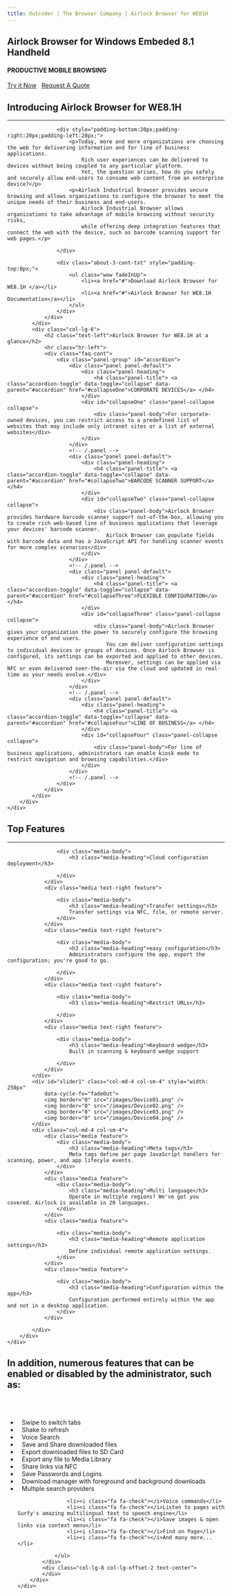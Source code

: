 ```yaml
---
title: Outcoder | The Browser Company | Airlock Browser for WE81H
---
```


<section id="banner-3" class="section-padding" style="background:url(/images/airlock-we81-bg.png) no-repeat 0 0; background-position:center; background-attachment:fixed;  background-size: cover;
								}">
	<div class="container">
		<div class="row">
			<div class="col-lg-8 col-lg-offset-2">
				<div class="banner-2-cont">
					<h1 class="wow fadeInUp text-center">Airlock Browser for Windows Embeded 8.1 Handheld</h1>
					<h4 class="wow fadeInUp text-center hidden-xs">PRODUCTIVE MOBILE BROWSING</h4>
					<div class="text-center hidden-xs"><a href="#" class="btn btn-black btn-xl">Try it Now</a> &nbsp; <a href="#" class="btn btn-default btn-xl">Request A Quote</a></div>
				</div>
			</div>
		</div>
	</div>
</section>


<section id="faq-team" class="section-padding">
	<div class="container">
		<div class="row">
			<div class="col-lg-6">
				<h2 class="text-left">Introducing Airlock Browser for WE8.1H</h2>
				<hr class="hr-left">
				<div class="row">
		  
					<div style="padding-bottom:20px;padding-right:20px;padding-left:20px;"> 
						<p>Today, more and more organizations are choosing the web for delivering information and for line of business applications. 
							Rich user experiences can be delivered to devices without being coupled to any particular platform. 
							Yet, the question arises, how do you safely and securely allow end-users to consume web content from an enterprise device?</p>
						<p>Airlock Industrial Browser provides secure browsing and allows organizations to configure the browser to meet the unique needs of their business and end-users. 
							Airlock Industrial Browser allows organizations to take advantage of mobile browsing without security risks, 
							while offering deep integration features that connect the web with the device, such as barcode scanning support for web pages.</p>
			  
					</div>
		 
					<div class="about-3-cont-txt" style="padding-top:0px;">
						<ul class="wow fadeInUp">
							<li><a href="#">Download Airlock Browser for WE8.1H </a></li>
							<li><a href="#">Airlock Browser for WE8.1H Documentation</a></li>
						</ul>
					</div>
				</div>
			</div>
			<div class="col-lg-6">
				<h2 class="text-left">Airlock Browser for WE8.1H at a glance</h2>
				<hr class="hr-left">
				<div class="faq-cont">
					<div class="panel-group" id="accordion">
						<div class="panel panel-default">
							<div class="panel-heading">
								<h4 class="panel-title"> <a class="accordion-toggle" data-toggle="collapse" data-parent="#accordion" href="#collapseOne">CORPORATE DEVICES</a> </h4>
							</div>
							<div id="collapseOne" class="panel-collapse collapse">
								<div class="panel-body">For corporate-owned devices, you can restrict access to a predefined list of websites that may include only intranet sites or a list of external websites</div>
							</div>
						</div>
						<!-- /.panel -->
						<div class="panel panel-default">
							<div class="panel-heading">
								<h4 class="panel-title"> <a class="accordion-toggle" data-toggle="collapse" data-parent="#accordion" href="#collapseTwo">BARCODE SCANNER SUPPORT</a> </h4>
							</div>
							<div id="collapseTwo" class="panel-collapse collapse">
								<div class="panel-body">Airlock Browser provides hardware barcode scanner support out-of-the-box, allowing you to create rich web-based line of business applications that leverage your devices' barcode scanner. 
									Airlock Browser can populate fields with barcode data and has a JavaScript API for handling scanner events for more complex scenarios</div>
							</div>
						</div>
						<!-- /.panel -->
						<div class="panel panel-default">
							<div class="panel-heading">
								<h4 class="panel-title"> <a class="accordion-toggle" data-toggle="collapse" data-parent="#accordion" href="#collapseThree">FLEXIBLE CONFIGURATION</a> </h4>
							</div>
							<div id="collapseThree" class="panel-collapse collapse">
								<div class="panel-body">Airlock Browser gives your organization the power to securely configure the browsing experience of end users. 
									You can deliver configuration settings to individual devices or groups of devices. Once Airlock Browser is configured, its settings can be exported and applied to other devices. 
									Moreover, settings can be applied via NFC or even delivered over-the-air via the cloud and updated in real-time as your needs evolve.</div>
							</div>
						</div>
						<!-- /.panel -->
						<div class="panel panel-default">
							<div class="panel-heading">
								<h4 class="panel-title"> <a class="accordion-toggle" data-toggle="collapse" data-parent="#accordion" href="#collapseFour">LINE OF BUSINESS</a> </h4>
							</div>
							<div id="collapseFour" class="panel-collapse collapse">
								<div class="panel-body">For line of business applications, administrators can enable kiosk mode to restrict navigation and browsing capabilities.</div>
							</div>
						</div>
						<!-- /.panel --> 
					</div>
				</div>
			</div>
		</div>
	</div>
</section>

<section id="services-1" class="section-padding-ash">
	<div class="container">
		<h2 class="text-center">Top Features</h2>
		<div class="text-center">
			<hr class="hr-center">
		</div>             
		<div class="row">
			<style>
				.media-heading { font-size: 24px; }
			</style>
			<div class="col-md-4 col-sm-4">
				<div class="media text-right feature">

					<div class="media-body">
						<h3 class="media-heading">Cloud configuration deployment</h3>
							   
					</div>
				</div>
				<div class="media text-right feature">

					<div class="media-body">
						<h3 class="media-heading">Transfer settings</h3>
						Transfer settings via NFC, file, or remote server.
					</div>
				</div>
				<div class="media text-right feature">

					<div class="media-body">
						<h3 class="media-heading">easy configuration</h3>
						Administrators configure the app, export the configuration; you're good to go.
								
					</div>
				</div>
				<div class="media text-right feature">
	
					<div class="media-body">
						<h3 class="media-heading">Restrict URLs</h3>
							   
					</div>
				</div>
				<div class="media text-right feature">

					<div class="media-body">
						<h3 class="media-heading">Keyboard wedge</h3>
						Built in scanning & keyboard wedge support
								
					</div>
				</div>
			</div>
			<div id="slider1" class="col-md-4 col-sm-4" style="width: 250px" 
				data-cycle-fx="fadeOut">
				<img border="0" src="/images/Device01.png" />
				<img border="0" src="/images/Device02.png" />
				<img border="0" src="/images/Device03.png" />
				<img border="0" src="/images/Device04.png" />
			</div>
			<div class="col-md-4 col-sm-4">
				<div class="media feature">
					<div class="media-body">
						<h3 class="media-heading">Meta tags</h3>
						Meta tags define per page JavaScript handlers for scanning, power, and app lifecyle events.
					</div>
				</div>
				<div class="media feature">
					<div class="media-body">
						<h3 class="media-heading">Multi language</h3>
						Operate in multiple regions? We've got you covered. Airlock is available in 20 languages.
					</div>
				</div>
				<div class="media feature">

					<div class="media-body">
						<h3 class="media-heading">Remote application settings</h3>
						Define individual remote application settings.
					</div>
				</div>
				<div class="media feature">

					<div class="media-body">
						<h3 class="media-heading">Configuration within the app</h3>
						Configuration performed entirely within the app and not in a desktop application.
					</div>
				</div>

			</div>
		</div>
	</div>
</section>
	
	
<!-- About Section -->
<section class="section-padding">
	<div class="container">
		<div class="row">
			<div class="col-lg-12 text-center">
				<h2>In addition, numerous features that can be enabled or disabled by the administrator, such as:</h2>
				<br/><br/>
			</div>
		</div>
		<div class="row">
			<div class="col-lg-4 col-lg-offset-2">
				<style>
					i.fa.fa-check { margin-right: 10px }
				</style>
				<ul class="feature-list list-unstyled">
					<li><i class="fa fa-check"></i>Swipe to switch tabs</li>
					<li><i class="fa fa-check"></i>Shake to refresh</li>
					<li><i class="fa fa-check"></i>Voice Search</li>
					<li><i class="fa fa-check"></i>Save and Share downloaded files</li>
					<li><i class="fa fa-check"></i>Export downloaded files to SD Card</li>
					<li><i class="fa fa-check"></i>Export any file to Media Library</li>
					<li><i class="fa fa-check"></i>Share links via NFC</li>
					<li><i class="fa fa-check"></i>Save Passwords and Logins</li>
					<li><i class="fa fa-check"></i>Download manager with foreground and background downloads</li>
					<li><i class="fa fa-check"></i>Multiple search providers</li>
				</ul>
			</div>
			<div class="col-lg-4">
				<ul class="feature-list list-unstyled">

					<li><i class="fa fa-check"></i>Voice commands</li>
					<li><i class="fa fa-check"></i>Listen to pages with Surfy's amazing multilingual text to speech engine</li>
					<li><i class="fa fa-check"></i>Save images & open links via context menu</li>
					<li><i class="fa fa-check"></i>Find on Page</li>
					<li><i class="fa fa-check"></i>And many more...</li>
			
				</ul>            
			</div>
			<div class="col-lg-8 col-lg-offset-2 text-center">
			</div>
		</div>
	</div>
</section>

<script src="/js/jquery.cycle2.js"></script>
<script>
	$(document).ready(function ()
		{
			var slider = $('#slider1');
			slider.cycle();
		});
</script>
	
  